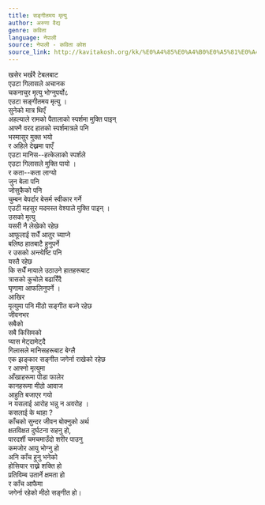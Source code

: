 ```yaml
---
title: सङ्गीतमय मृत्यु
author: अरुणा वैद्य
genre: कविता
language: नेपाली
source: नेपाली - कविता कोश
source_link: http://kavitakosh.org/kk/%E0%A4%85%E0%A4%B0%E0%A5%81%E0%A4%A3%E0%A4%BE_%E0%A4%B5%E0%A5%88%E0%A4%A6%E0%A5%8D%E0%A4%AF
---
```


खसेर भर्खरै टेबलबाट  
एउटा गिलासले अचानक  
चकनाचुर मृत्यु भोग्नुपर्यो८  
एउटा सङ्गीतमय मृत्यु ।  
सुनेको मात्र थिएँ  
अहल्याले रामको पैतालाको स्पर्शमा मुक्ति पाइन्  
आफ्नै वरद हातको स्पर्शमात्रले पनि  
भस्मासुर मुक्त भयो  
र अहिले देख्नमा पाएँ  
एउटा मानिस--हत्केलाको स्पर्शले  
एउटा गिलासले मुक्ति पायो ।  
र कता--कता लाग्यो  
जुन बेला पनि  
जोसुकैको पनि  
चुम्बन बेपर्दार बेसर्म स्वीकार गर्ने  
एउटी महसुर मदमस्त वेश्याले मुक्ति पाइन् ।  
उसको मृत्यु  
यसरी नै लेखेको रहेछ  
आफूलाई सधैँ आतुर च्याप्ने  
बलिष्ठ हातबाटै हुनुपर्ने  
र उसको अन्त्येष्टि पनि  
यस्तै रहेछ  
कि सधैँ मायाले उठाउने हातहरूबाट  
त्रासको कुचोले बढारिँदै  
घृणामा आफलिनुपर्ने ।  
आखिर  
मृत्युमा पनि मीठो सङ्गीत बज्ने रहेछ  
जीवनभर  
सबैको  
सबै किसिमको  
प्यास मेट्दामेट्दै  
गिलासले मानिसहरूबाट बेग्लै  
एक झङ्कार सङ्गीत जगेर्ना राखेको रहेछ  
र आफ्नो मृत्युमा  
आँखाहरूमा पीडा फालेर  
कानहरूमा मीठो आवाज  
आहुति बजाएर गयो  
न यसलाई आरोह भन्नु न अवरोह ।  
कसलाई के थाहा ?  
काँचको सुन्दर जीवन बोक्नुको अर्थ  
क्षतविक्षत दुर्घटना सहनु हो,  
पारदर्शी चमचमाउँदो शरीर पाउनु  
कमजोर आयु भोग्नु हो  
अनि काँच हुनु भनेको  
होसियार राख्ने शक्ति हो  
प्रतिविम्ब उतार्ने क्षमता हो  
र काँच आफैमा  
जगेर्ना रहेको मीठो सङ्गीत हो।
